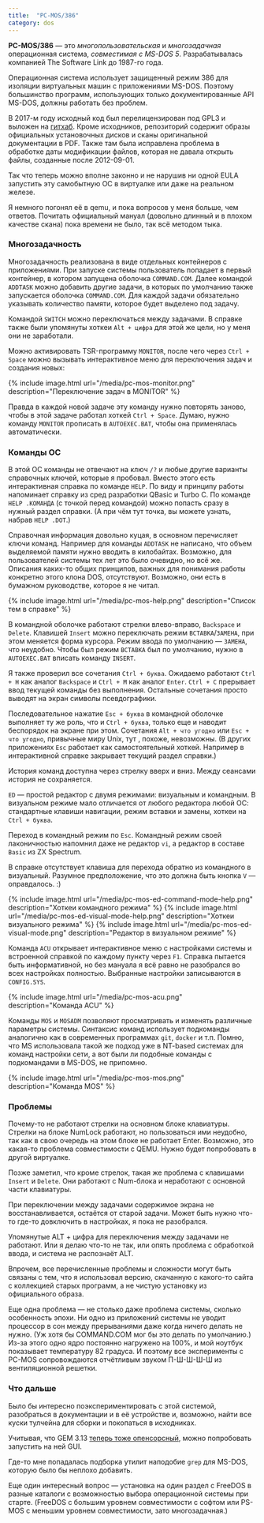 ```yaml
---
title:  "PC-MOS/386"
category: dos
---
```


**PC-MOS/386** — это *многопользовательская* и *многозадачная* операционная система, *совместимая с MS-DOS 5*. Разрабатывалась компанией The Software Link до 1987-го года.

Операционная система использует защищенный режим 386 для изоляции виртуальных машин с приложениями MS-DOS. Поэтому большинство программ, использующих только документированные API MS-DOS, должны работать без проблем.

В 2017-м году исходный код был перелицензирован под GPL3 и выложен на [гитхаб](https://github.com/roelandjansen/pcmos386v501). Кроме исходников, репозиторий содержит образы официальных установочных дисков и сканы оригинальной документации в PDF. Также там была исправлена проблема в обработке даты модификации файлов, которая не давала открыть файлы, созданные после 2012-09-01.

Так что теперь можно вполне законно и не нарушив ни одной EULA запустить эту самобытную ОС в виртуалке или даже на реальном железе.

Я немного погонял её в qemu, и пока вопросов у меня больше, чем ответов. Почитать официальный мануал (довольно длинный и в плохом качестве скана) пока времени не было, так всё методом тыка.

### Многозадачность

Многозадачность реализована в виде отдельных контейнеров с приложениями. При запуске системы пользователь попадает в первый контейнер, в котором запущена оболочка `COMMAND.COM`. Далее командой `ADDTASK` можно добавить другие задачи, в которых по умолчанию также запускается оболочка `COMMAND.COM`. Для каждой задачи обязательно указывать количество памяти, которое будет выделено под задачу.

Командой `SWITCH` можно переключаться между задачами. В справке также были упомянуты хоткеи `Alt + цифра` для этой же цели, но у меня они не заработали.

Можно активировать TSR-программу `MONITOR`, после чего через `Ctrl + Space` можно вызывать интерактивное меню для переключения задач и создания новых:

{% include image.html url="/media/pc-mos-monitor.png" description="Переключение задач в MONITOR" %}

Правда в каждой новой задаче эту команду нужно повторять заново, чтобы в этой задаче работал хоткей `Ctrl + Space`. Думаю, нужно команду `MONITOR` прописать в `AUTOEXEC.BAT`, чтобы она применялась автоматически.

### Команды ОС

В этой ОС команды не отвечают на ключ `/?` и любые другие варианты справочных ключей, которые я пробовал. Вместо этого есть интерактивная справка по команде `HELP`. По виду и принципу работы напоминает справку из сред разработки QBasic и Turbo C. По команде `HELP .КОМАНДА` (с точкой перед командой) можно попасть сразу в нужный раздел справки. (А при чём тут точка, вы можете узнать, набрав `HELP .DOT`.)

Справочная информация довольно куцая, в основном перечисляет ключи команд. Например для команды `ADDTASK` не написано, что объем выделяемой памяти нужно вводить в килобайтах. Возможно, для пользователей системы тех лет это было очевидно, но всё же. Описания каких-то общих принципов, важных для понимания работы конкретно этого клона DOS, отсутствуют. Возможно, они есть в бумажном руководстве, которое я не читал.

{% include image.html url="/media/pc-mos-help.png" description="Список тем в справке" %}

В командной оболочке работают стрелки влево-вправо, `Backspace` и `Delete`. Клавишей `Insert` можно переключать режим `ВСТАВКА`/`ЗАМЕНА`, при этом меняется форма курсора. Режим ввода по умолчанию — `ЗАМЕНА`, что неудобно.  Чтобы был режим `ВСТАВКА` был по умолчанию, нужно в `AUTOEXEC.BAT` вписать команду `INSERT`. 

Я также проверил все сочетания `Ctrl + буква`. Ожидаемо работают `Ctrl + H` как аналог `Backspace` и `Ctrl + M` как аналог `Enter`. `Ctrl + C` прерывает ввод текущей команды без выполнения. Остальные сочетания просто выводят на экран символы псевдографики.

Последовательное нажатие `Esc + буква` в командной оболочке выполняет ту же роль, что и `Ctrl + буква`, только еще и наводит беспорядок на экране при этом. Сочетания `Alt + что угодно` или `Esc + что угодно`, привычные миру Unix, тут , похоже, невозможны. (В других приложениях `Esc` работает как самостоятельный хоткей. Например в интерактивной справке закрывает текущий раздел справки.)

История команд доступна через стрелку вверх и вниз. Между сеансами история не сохраняется.

`ED` — простой редактор с двумя режимами: визуальным и командным. В визуальном режиме мало отличается от любого редактора любой ОС: стандартные клавиши навигации, режим вставки и замены, хоткеи на `Ctrl + буква`.

Переход в командный режим по `Esc`. Командный режим своей лаконичностью напомнил даже не редактор `vi`, а редактор в составе `Basic` из ZX Spectrum.

В справке отсутствует клавиша для перехода обратно из командного в визуальный. Разумное предположение, что это должна быть кнопка `V` — оправдалось. :)

{% include image.html url="/media/pc-mos-ed-command-mode-help.png" description="Хоткеи командного режима" %}
{% include image.html url="/media/pc-mos-ed-visual-mode-help.png" description="Хоткеи визуального режима" %}
{% include image.html url="/media/pc-mos-ed-visual-mode.png" description="Редактор в визуальном режиме" %}

Команда `ACU` открывает интерактивное меню с настройками системы и встроенной справкой по каждому пункту через `F1`. Справка пытается быть информативной, но без мануала я всё равно не разобрался во всех настройках полностью. Выбранные настройки записываются в `CONFIG.SYS`.

{% include image.html url="/media/pc-mos-acu.png" description="Команда ACU" %}

Команды `MOS` и `MOSADM` позволяют просматривать и изменять различные параметры системы. Синтаксис команд использует подкоманды аналогично как в современных программах `git`, `docker` и т.п. Помню, что MS использовала такой же подход уже в NT-based системах для команд настройки сети, а вот были ли подобные команды с подкомандами в MS-DOS, не припомню.

{% include image.html url="/media/pc-mos-mos.png" description="Команда MOS" %}

### Проблемы

Почему-то не работают стрелки на основном блоке клавиатуры. Стрелки на блоке NumLock работают, но пользоваться ими неудобно, так как в свою очередь на этом блоке не работает Enter. Возможно, это какая-то проблема совместимости с QEMU. Нужно будет попробовать в другой виртуалке.

Позже заметил, что кроме стрелок, такая же проблема с клавишами `Insert` и `Delete`. Они работают с Num-блока и неработают с основной части клавиатуры.

При переключении между задачами содержимое экрана не восстанавливается, остаётся от старой задачи. Может быть нужно что-то где-то довключить в настройках, я пока не разобрался.

Упомянутые ALT + цифра для переключения между задачами не работают. Или я делаю что-то не так, или опять проблема с обработкой ввода, и система не распознаёт ALT.

Впрочем, все перечисленные проблемы и сложности могут быть связаны с тем, что я использовал версию, скачанную с какого-то сайта с коллекцией старых программ, а не чистую установку из официального образа.

Еще одна проблема — не столько даже проблема системы, сколько особенность эпохи. Ни одно из приложений системы не уводит процессор в сон между прерываниями даже когда ничего делать не нужно. (Уж хотя бы COMMAND.COM мог бы это делать по умолчанию.) Из-за этого одно ядро постоянно нагружено на 100%, и мой ноутбук показывает температуру 82 градуса. И поэтому все эксперименты с PC-MOS сопровождаются отчётливым звуком П-Ш-Ш-Ш-Ш из вентиляционной решетки.

### Что дальше

Было бы интересно поэкспериментировать с этой системой, разобраться в документации и в её устройстве и, возможно, найти все куски тулчейна для сборки и покопаться в исходниках.

Учитывая, что GEM 3.13 [теперь тоже опенсорсный](https://github.com/roelandjansen/pcmos386v501/issues/66), можно попробовать запустить на ней GUI.

Где-то мне попадалась подборка утилит наподобие `grep` для MS-DOS, которую было бы неплохо добавить.

Еще один интересный вопрос — установка на один раздел с FreeDOS в разные каталоги с возможностью выбора операционной системы при старте. (FreeDOS с большим уровнем совместимости с софтом или PS-MOS с меньшим уровнем совместимости, зато многозадачная.)